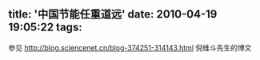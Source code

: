 title: '中国节能任重道远'
date: 2010-04-19 19:05:22
tags: 
---

参见 http://blog.sciencenet.cn/blog-374251-314143.html 倪维斗先生的博文